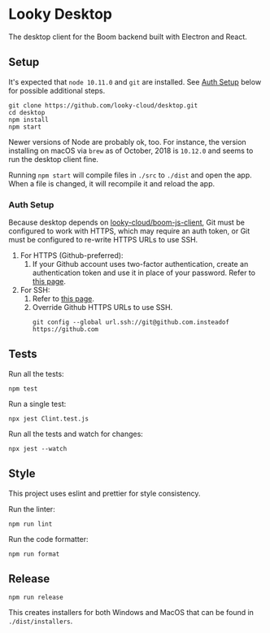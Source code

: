 # Looky Desktop

The desktop client for the Boom backend built with Electron and React.

## Setup

It's expected that `node 10.11.0` and `git` are installed. See [Auth Setup](#auth-setup) below for possible additional steps.

```
git clone https://github.com/looky-cloud/desktop.git
cd desktop
npm install
npm start
```

Newer versions of Node are probably ok, too. For instance, the version installing on macOS via `brew` as of October, 2018 is `10.12.0` and seems to run the desktop client fine.

Running `npm start` will compile files in `./src` to `./dist` and open the app. When a file is changed, it will recompile it and reload the app.

### Auth Setup

Because desktop depends on [looky-cloud/boom-js-client](https://github.com/looky-cloud/boom-js-client), Git must be configured to work with HTTPS, which may require an auth token, or Git must be configured to re-write HTTPS URLs to use SSH.

1. For HTTPS (Github-preferred):
   1. If your Github account uses two-factor authentication, create an authentication token and use it in place of your password. Refer to [this page](https://help.github.com/articles/which-remote-url-should-i-use/#cloning-with-https-urls-recommended).
1. For SSH:
   1. Refer to [this page](https://help.github.com/articles/which-remote-url-should-i-use/#cloning-with-ssh-urls).
   1. Override Github HTTPS URLs to use SSH.
      ```
      git config --global url.ssh://git@github.com.insteadof https://github.com
      ```

## Tests

Run all the tests:

```
npm test
```

Run a single test:

```
npx jest Clint.test.js
```

Run all the tests and watch for changes:

```
npx jest --watch
```

## Style

This project uses eslint and prettier for style consistency.

Run the linter:

```
npm run lint
```

Run the code formatter:

```
npm run format
```

## Release

```
npm run release
```

This creates installers for both Windows and MacOS that can be found in `./dist/installers`.

